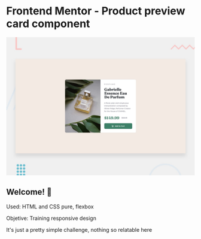 # Frontend Mentor - Product preview card component

![Design preview for the Product preview card component coding challenge](./design/desktop-preview.jpg)

## Welcome! 👋

Used: HTML and CSS pure, flexbox

Objetive: Training responsive design

It's just a pretty simple challenge,  nothing so relatable here



